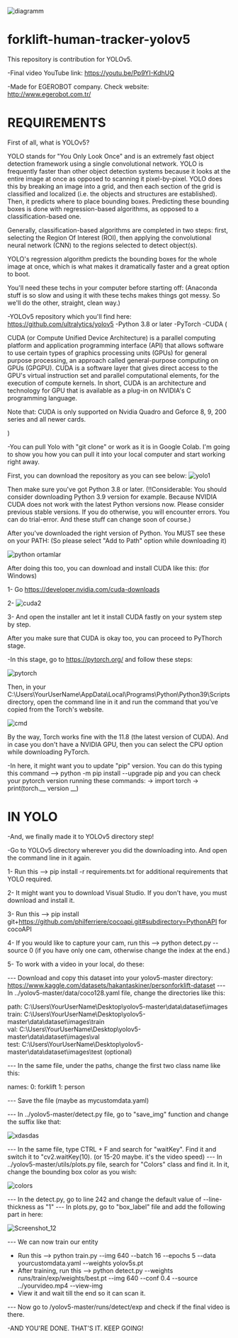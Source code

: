 ![diagramm](https://user-images.githubusercontent.com/71467992/206494354-3a6765f1-d038-4cac-9882-334fceb4a20a.png)


# forklift-human-tracker-yolov5
This repository is contribution for YOLOv5.

-Final video YouTube link: https://youtu.be/Pp9YI-KdhUQ 

-Made for EGEROBOT company. Check website: http://www.egerobot.com.tr/

# REQUIREMENTS
First of all, what is YOLOv5?

YOLO stands for "You Only Look Once" and is an extremely fast object detection framework using a single convolutional network. YOLO is frequently faster than other object detection systems because it looks at the entire image at once as opposed to scanning it pixel-by-pixel. YOLO does this by breaking an image into a grid, and then each section of the grid is classified and localized (i.e. the objects and structures are established). Then, it predicts where to place bounding boxes. Predicting these bounding boxes is done with regression-based algorithms, as opposed to a classification-based one.

Generally, classification-based algorithms are completed in two steps: first, selecting the Region Of Interest (ROI), then applying the convolutional neural network (CNN) to the regions selected to detect object(s).

YOLO's regression algorithm predicts the bounding boxes for the whole image at once, which is what makes it dramatically faster and a great option to boot.

You'll need these techs in your computer before starting off: (Anaconda stuff is so slow and using it with these techs makes things got messy. So we'll do the other, straight, clean way.)

-YOLOv5 repository which you'll find here: https://github.com/ultralytics/yolov5
-Python 3.8 or later
-PyTorch
-CUDA (

CUDA (or Compute Unified Device Architecture) is a parallel computing platform and application programming interface (API) that allows software to use certain types of graphics processing units (GPUs) for general purpose processing, an approach called general-purpose computing on GPUs (GPGPU). CUDA is a software layer that gives direct access to the GPU's virtual instruction set and parallel computational elements, for the execution of compute kernels. In short, CUDA is an architecture and technology for GPU that is available as a plug-in on NVIDIA's C programming language.

Note that: CUDA is only supported on Nvidia Quadro and Geforce 8, 9, 200 series and all newer cards.

)

-You can pull Yolo with "git clone" or work as it is in Google Colab. I'm going to show you how you can pull it into your local computer and start working right away.

First, you can download the repository as you can see below:
![yolo1](https://user-images.githubusercontent.com/71467992/206456979-f7e146f5-f219-4224-9710-94bf60ecd2f4.png)

Then make sure you've got Python 3.8 or later. (!!Considerable: You should consider downloading Python 3.9 version for example. Because NVIDIA CUDA does not work with the latest Python versions now. Please consider previous stable versions. If you do otherwise, you will encounter errors. You can do trial-error. And these stuff can change soon of course.)

After you've downloaded the right version of Python. You MUST see these on your PATH: (So please select "Add to Path" option while downloading it)

![python ortamlar](https://user-images.githubusercontent.com/71467992/206459810-a6ab3c87-aae5-4aa6-9afd-55ad816c892f.png)

After doing this too, you can download and install CUDA like this: (for Windows)

1- Go https://developer.nvidia.com/cuda-downloads

2- ![cuda2](https://user-images.githubusercontent.com/71467992/206460771-ac587884-a006-4568-9288-e32700f512ea.png)

3- And open the installer ant let it install CUDA fastly on your system step by step.

After you make sure that CUDA is okay too, you can proceed to PyThorch stage.

-In this stage, go to https://pytorch.org/ and follow these steps: 

![pytorch](https://user-images.githubusercontent.com/71467992/206464027-44b45e80-13d6-45d7-9d10-d80b0ff0441b.png)

Then, in your C:\Users\YourUserName\AppData\Local\Programs\Python\Python39\Scripts directory, open the command line in it and run the command that you've copied from the Torch's website. 

![cmd](https://user-images.githubusercontent.com/71467992/206466776-c60c37c2-663c-468c-ad42-032926828ae9.png)

By the way, Torch works fine with the 11.8 (the latest version of CUDA). And in case you don't have a NVIDIA GPU, then you can select the CPU option while downloading PyTorch.

-In here, it might want you to update "pip" version. You can do this typing this command --> python -m pip install --upgrade pip and you can check your pytorch version running these commands:
-> import torch 
-> print(torch.__ version __)

# IN YOLO
-And, we finally made it to YOLOv5 directory step!

-Go to YOLOv5 directory wherever you did the downloading into. And open the command line in it again.

1- Run this --> pip install -r requirements.txt for additional requirements that YOLO required.

2- It might want you to download Visual Studio. If you don't have, you must download and install it.

3- Run this --> pip install git+https://github.com/philferriere/cocoapi.git#subdirectory=PythonAPI for cocoAPI

4- If you would like to capture your cam, run this --> python detect.py --source 0 (if you have only one cam, otherwise change the index at the end.)

5- To work with a video in your local, do these:

--- Download and copy this dataset into your yolov5-master directory: https://www.kaggle.com/datasets/hakantaskiner/personforklift-dataset
--- In ../yolov5-master/data/coco128.yaml file, change the directories like this:

path: C:\Users\YourUserName\Desktop\yolov5-master\data\dataset\images 
train: C:\Users\YourUserName\Desktop\yolov5-master\data\dataset\images\train  
val: C:\Users\YourUserName\Desktop\yolov5-master\data\dataset\images\val  
test:  C:\Users\YourUserName\Desktop\yolov5-master\data\dataset\images\test (optional)

--- In the same file, under the paths, change the first two class name like this:

names:
  0: forklift
  1: person
  
--- Save the file (maybe as mycustomdata.yaml)

--- In ../yolov5-master/detect.py file, go to "save_img" function and change the suffix like that:

![xdasdas](https://user-images.githubusercontent.com/71467992/206473334-e839ffd9-45f3-4d3a-9ce6-0c315341c9f7.png)

--- In the same file, type CTRL + F and search for "waitKey". Find it and switch it to "cv2.waitKey(10). (or 15-20 maybe. it's the video speed)
--- In ../yolov5-master/utils/plots.py file, search for "Colors" class and find it. In it, change the bounding box color as you wish:

![colors](https://user-images.githubusercontent.com/71467992/206475887-e5c7f002-8266-45fa-b9a6-f2a3838a3b91.png)

--- In the detect.py, go to line 242 and change the default value of --line-thickness as "1"
--- In plots.py, go to "box_label" file and add the following part in here:

![Screenshot_12](https://user-images.githubusercontent.com/71467992/206481505-2a50fac4-a51d-452c-88cb-b6c6861bc7fa.png)

--- We can now train our entity

- Run this --> python train.py --img 640 --batch 16 --epochs 5 --data yourcustomdata.yaml --weights yolov5s.pt
- After training, run this --> python detect.py --weights runs/train/exp/weights/best.pt --img 640 --conf 0.4 --source ../yourvideo.mp4 --view-img 
- View it and wait till the end so it can scan it.


--- Now go to /yolov5-master/runs/detect/exp and check if the final video is there.


-AND YOU'RE DONE. THAT'S IT. KEEP GOING!
















